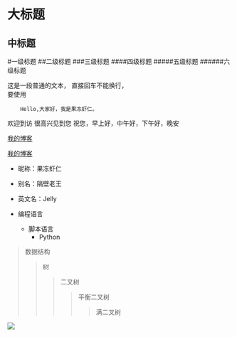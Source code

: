 
大标题
====

中标题
------

#一级标题
##二级标题
###三级标题
####四级标题
#####五级标题
######六级标题


这是一段普通的文本，
直接回车不能换行，<br>
要使用

		Hello,大家好，我是果冻虾仁。

欢迎到访
		很高兴见到您
		祝您，早上好，中午好，下午好，晚安


[我的博客](https://github.com/tcly861204)

[我的博客](https://github.com/tcly861204 "悬停文字提示")

* 昵称：果冻虾仁
* 别名：隔壁老王
* 英文名：Jelly

* 编程语言
    * 脚本语言
        * Python

>数据结构
>>树
>>>二叉树
>>>>平衡二叉树
>>>>>满二叉树

![](http://www.baidu.com/img/bdlogo.gif)